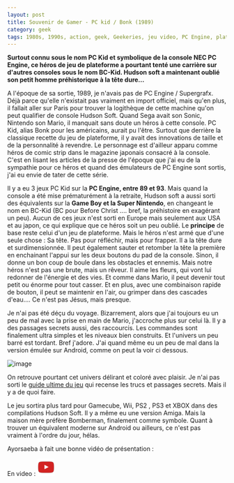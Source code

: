 ```yaml
---
layout: post
title: Souvenir de Gamer - PC kid / Bonk (1989)
category: geek
tags: 1980s, 1990s, action, geek, Geekeries, jeu video, PC Engine, plateforme, retrogaming
---
```

**Surtout connu sous le nom PC Kid et symbolique de la console NEC PC Engine, ce héros de jeu de plateforme a pourtant tenté une carrière sur d'autres consoles sous le nom BC-Kid. Hudson soft a maintenant oublié son petit homme préhistorique à la tête dure...**

A l'époque de sa sortie, 1989, je n'avais pas de PC Engine / Supergrafx. Déjà parce qu'elle n'existait pas vraiment en import officiel, mais qu'en plus, il fallait aller sur Paris pour trouver la logithèque de cette machine qu'on peut qualifier de console Hudson Soft. Quand Sega avait son Sonic, Nintendo son Mario, il manquait sans doute un héros à cette console. PC Kid, alias Bonk pour les américains, aurait pu l'être. Surtout que derrière la classique recette du jeu de plateforme, il y avait des innovations de taille et de la personnalité à revendre. Le personnage est d'ailleur apparu comme héros de comic strip dans le magazine japonais consacré à la console. C'est en lisant les articles de la presse de l'époque que j'ai eu de la sympathie pour ce héros et quand des émulateurs de PC Engine sont sortis, j'ai eu envie de tater de cette série.

Il y a eu 3 jeux PC Kid sur la **PC Engine, entre 89 et 93**. Mais quand la console a été mise prématurément à la retraite, Hudson soft a aussi sorti des équivalents sur la **Game Boy et la Super Nintendo**, en changeant le nom en BC-Kid (BC pour Before Christ .... bref, la préhistoire en exagérant un peu). Aucun de ces jeux n'est sorti en Europe mais seulement aux USA et au japon, ce qui explique que ce héros soit un peu oublié. Le **principe** de base reste celui d'un jeu de plateforme. Mais le héros n'est armé que d'une seule chose : Sa tête. Pas pour réfléchir, mais pour frapper. Il a la tête dure et surdimensionnée. Il peut également sauter et retomber la tête la première en enchainant l'appui sur les deux boutons du pad de la console. Sinon, il donne un bon coup de boule dans les obstacles et ennemis. Mais notre héros n'est pas une brute, mais un rêveur. Il aime les fleurs, qui vont lui redonner de l'énergie et des vies. Et comme dans Mario, il peut devenir tout petit ou énorme pour tout casser. Et en plus, avec une combinaison rapide de bouton, il peut se maintenir en l'air, ou grimper dans des cascades d'eau.... Ce n'est pas Jésus, mais presque.

Je n'ai pas été déçu du voyage. Bizarrement, alors que j'ai toujours eu un peu de mal avec la prise en main de Mario, j'accroche plus sur celui là. Il y a des passages secrets aussi, des raccourcis. Les commandes sont finalement ultra simples et les niveaux bien construits. Et l'univers un peu barré est tordant. Bref j'adore. J'ai quand même eu un peu de mal dans la version émulée sur Android, comme on peut la voir ci dessous.

![image](https://filedn.eu/llqi9IBxlYouGRXYG2xlROb/img/2017/pckid.png)

On retrouve pourtant cet univers délirant et coloré avec plaisir. Je n'ai pas sorti le <a href="http://bonkzonk.com/">guide ultime du jeu</a> qui recense les trucs et passages secrets. Mais il y a de quoi faire.

Le jeu sortira plus tard pour Gamecube, Wii, PS2 , PS3 et XBOX dans des compilations Hudson Soft. Il y a même eu une version Amiga. Mais la maison mère préfère Bomberman, finalement comme symbole. Quant à trouver un équivalent moderne sur Android ou ailleurs, ce n'est pas vraiment à l'ordre du jour, hélas.

Ayorsaeba à fait une bonne vidéo de présentation :

En video : [![video](/images/youtube.png)](https://youtu.be/v-Bzb__sz7o)
